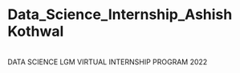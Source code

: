 <h1>Data_Science_Internship_Ashish Kothwal<br></h1>
<br>
    DATA SCIENCE LGM VIRTUAL INTERNSHIP PROGRAM 2022 
